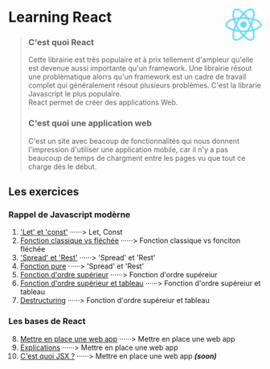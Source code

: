 # Learning React <img align="right" src="src/images/React-icon.svg" alt="React" title="framework React" widht="auto" height="64px"> 
> ### C'est quoi React  
> Cette librairie est très populaire et à prix tellement d'ampleur qu'elle est devenue aussi importante qu'un framework.  Une librairie résout une problèmatique alorrs qu'un framework est un cadre de travail complet qui généralement résout plusieurs problèmes. C'est la librarie Javascript le plus populaire.  
> React permet de créer des applications Web.
>  
> ### C'est quoi une application web
> C'est un site avec beacoup de fonctionnalités qui nous donnent l'impression d'utiliser une application mobile, car il n'y a pas beaucoup de temps de chargment entre les pages vu que tout ce charge dés le début.


## Les exercices

### Rappel de Javascript modèrne

1. ['Let' et 'const'](rappel_JS_modern\01_Let_et_const "Let et Const") ······> Let, Const  
1. [Fonction classique vs fléchée](rappel_JS_modern\02_FonctionsFléchéesFonctionsClassiques "fonction classique vs fléchée") ······> Fonction classique vs fonciton fléchée  
1. ['Spread' et 'Rest'](rappel_JS_modern\03_Spread_Et_Rest "'Spread' et 'Rest'") ······> 'Spread' et 'Rest'  
1. [Fonction pure](rappel_JS_modern\04_fonctions_pures "Fonction pure") ······> 'Spread' et 'Rest'  
1. [Fonction d'ordre supérieur](rappel_JS_modern\05_fonctions_d_ordre_superieur "Fonction d'ordre supérieur") ······> Fonction d'ordre supéreiur  
1. [Fonction d'ordre supérieur et tableau](rappel_JS_modern\06_fonctions_d_ordre_superieur_et_tableau "Fonction d'ordre supérieur") ······> Fonction d'ordre supéreiur et tableau  
1. [Destructuring](rappel_JS_modern\07_destructuring "Destructuring") ······> Fonction d'ordre supéreiur et tableau  

### Les bases de React  

8. [Mettre en place une web app](bases_react\01_set_up_a_web_app "Mettre en place une web app") ······> Mettre en place une web app  
8. [Explications](bases_react\02_explanations\Readme.md "Explications") ······> Mettre en place une web app  
8. [C'est quoi JSX ?](bases_react\03_c_est_quoi_JSX "Qu'est-ce que JSX ?") ······> Mettre en place une web app ***(soon)***  